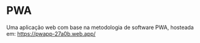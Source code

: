 # PWA
Uma aplicação web com base na metodologia de software PWA, hosteada em: https://pwapp-27a0b.web.app/
